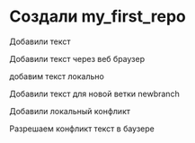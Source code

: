 ﻿# Создали my_first_repo

Добавили текст

Добавили текст через веб браузер

добавим текст локально

Добавили текст для новой ветки newbranch

Добавили локальный конфликт

Разрешаем конфликт текст в баузере
